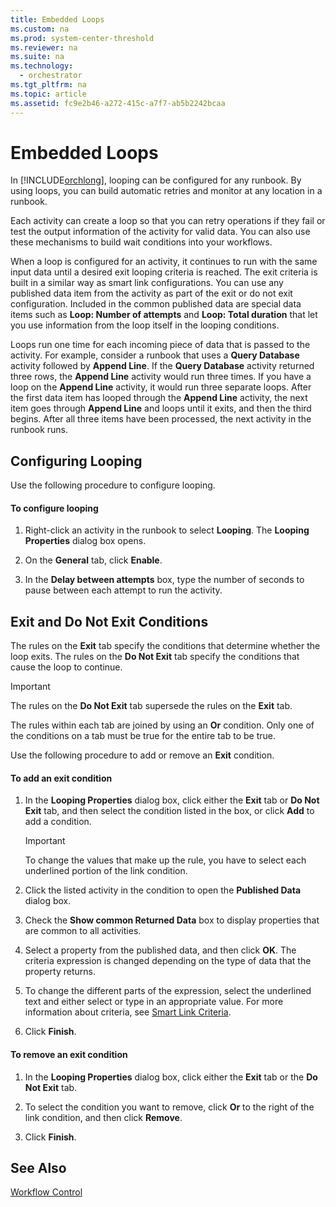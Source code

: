 ```yaml
---
title: Embedded Loops
ms.custom: na
ms.prod: system-center-threshold
ms.reviewer: na
ms.suite: na
ms.technology: 
  - orchestrator
ms.tgt_pltfrm: na
ms.topic: article
ms.assetid: fc9e2b46-a272-415c-a7f7-ab5b2242bcaa
---
```

# Embedded Loops
In [!INCLUDE[orchlong](../../orch/deploy/includes/orchlong_md.md)], looping can be configured for any runbook. By using loops, you can build automatic retries and monitor at any location in a runbook.  
  
Each activity can create a loop so that you can retry operations if they fail or test the output information of the activity for valid data. You can also use these mechanisms to build wait conditions into your workflows.  
  
When a loop is configured for an activity, it continues to run with the same input data until a desired exit looping criteria is reached. The exit criteria is built in a similar way as smart link configurations. You can use any published data item from the activity as part of the exit or do not exit configuration. Included in the common published data are special data items such as **Loop: Number of attempts** and **Loop: Total duration** that let you use information from the loop itself in the looping conditions.  
  
Loops run one time for each incoming piece of data that is passed to the activity. For example, consider a runbook that uses a **Query Database** activity followed by **Append Line**. If the **Query Database** activity returned three rows, the **Append Line** activity would run three times. If you have a loop on the **Append Line** activity, it would run three separate loops. After the first data item has looped through the **Append Line** activity, the next item goes through **Append Line** and loops until it exits, and then the third begins. After all three items have been processed, the next activity in the runbook runs.  
  
## Configuring Looping  
Use the following procedure to configure looping.  
  
#### To configure looping  
  
1.  Right\-click an activity in the runbook to select **Looping**. The **Looping Properties** dialog box opens.  
  
2.  On the **General** tab, click **Enable**.  
  
3.  In the **Delay between attempts** box, type the number of seconds to pause between each attempt to run the activity.  
  
## Exit and Do Not Exit Conditions  
The rules on the **Exit** tab specify the conditions that determine whether the loop exits. The rules on the **Do Not Exit** tab specify the conditions that cause the loop to continue.  
  
> [!IMPORTANT]  
> The rules on the **Do Not Exit** tab supersede the rules on the **Exit** tab.  
  
The rules within each tab are joined by using an **Or** condition. Only one of the conditions on a tab must be true for the entire tab to be true.  
  
Use the following procedure to add or remove an **Exit** condition.  
  
#### To add an exit condition  
  
1.  In the **Looping Properties** dialog box, click either the **Exit** tab or **Do Not Exit** tab, and then select the condition listed in the box, or click **Add** to add a condition.  
  
    > [!IMPORTANT]  
    > To change the values that make up the rule, you have to select each underlined portion of the link condition.  
  
2.  Click the listed activity in the condition to open the **Published Data** dialog box.  
  
3.  Check the **Show common Returned Data** box to display properties that are common to all activities.  
  
4.  Select a property from the published data, and then click **OK**. The criteria expression is changed depending on the type of data that the property returns.  
  
5.  To change the different parts of the expression, select the underlined text and either select or type in an appropriate value. For more information about criteria, see [Smart Link Criteria](assetId:///4a5cf9c2-d19a-4fd4-af5a-be420b5fecb7).  
  
6.  Click **Finish**.  
  
#### To remove an exit condition  
  
1.  In the **Looping Properties** dialog box, click either the **Exit** tab or the **Do Not Exit** tab.  
  
2.  To select the condition you want to remove, click **Or** to the right of the link condition, and then click **Remove**.  
  
3.  Click **Finish**.  
  
## See Also  
[Workflow Control](../../orch/manage/Workflow-Control.md)  
  
